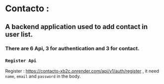 <span> <h1> Contacto :  </h1> </span>
<h2>A backend application used to add contact in user list.</h2>

<h3>There are 6 Api, 3 for authentication and 3 for contact.</h3>

### `Register Api`
<span> Register : <a href="https://contacto-xb2c.onrender.com/api/v1/auth/register"> https://contacto-xb2c.onrender.com/api/v1/auth/register </a>, it need </span> `name`, `email` and `password` in the body. 